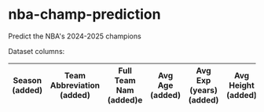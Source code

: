 # nba-champ-prediction
Predict the NBA's 2024-2025 champions

Dataset columns:

| **Season (added)**  | **Team Abbreviation (added)** | **Full Team Nam (added)e** | **Avg Age (added)** | **Avg Exp (years) (added)** | **Avg Height (added)** |**Avg Weight (added)** |**Highest Salary ($M) (added)** | **Median Salary ($M) (added)**  | **Nb of Star/Top players (added)** | **Nb of Playoff Appearances** | **Nb of Championships (added)** | **Nb of Playoff Appearances (Last 3 years)** | **Nb of Championships (Last 3 years)** | **Winners (yes/no) (added)** 
-----------------------|-------------|---------------------|-------------------------|------------------------|------------------------------|------------------------|-----------------|-----------------|-----------------|-----------------|-----------------|-----------------|-----------------|-----------------|
